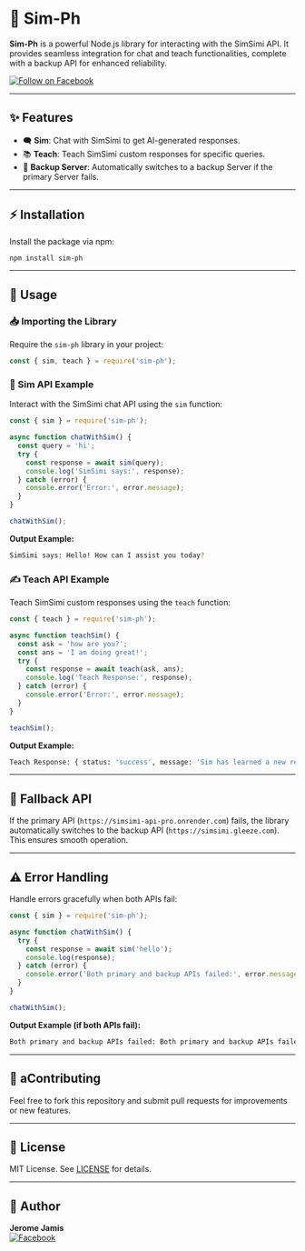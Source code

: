 # 🐥 **Sim-Ph**  

**Sim-Ph** is a powerful Node.js library for interacting with the SimSimi API. It provides seamless integration for chat and teach functionalities, complete with a backup API for enhanced reliability.  

[![Follow on Facebook](https://img.shields.io/badge/Follow-Facebook-blue?style=flat-square&logo=facebook)](https://www.facebook.com/JeromeExpertise)  

---

## ✨ **Features**  
- 🗨️ **Sim**: Chat with SimSimi to get AI-generated responses.  
- 📚 **Teach**: Teach SimSimi custom responses for specific queries.  
- 🔧 **Backup Server**: Automatically switches to a backup Server if the primary Server fails.  

---

## ⚡ **Installation**  

Install the package via npm:  

```bash  
npm install sim-ph  
```  

---

## 🚀 **Usage**  

### 📥 Importing the Library  

Require the `sim-ph` library in your project:  

```javascript  
const { sim, teach } = require('sim-ph');  
```  

### 💬 Sim API Example  

Interact with the SimSimi chat API using the `sim` function:  

```javascript  
const { sim } = require('sim-ph');  

async function chatWithSim() {  
  const query = 'hi';  
  try {  
    const response = await sim(query);  
    console.log('SimSimi says:', response);  
  } catch (error) {  
    console.error('Error:', error.message);  
  }  
}  

chatWithSim();  
```  

**Output Example:**  

```bash  
SimSimi says: Hello! How can I assist you today?  
```  

### ✍️ Teach API Example  

Teach SimSimi custom responses using the `teach` function:  

```javascript  
const { teach } = require('sim-ph');  

async function teachSim() {  
  const ask = 'how are you?';  
  const ans = 'I am doing great!';  
  try {  
    const response = await teach(ask, ans);  
    console.log('Teach Response:', response);  
  } catch (error) {  
    console.error('Error:', error.message);  
  }  
}  

teachSim();  
```  

**Output Example:**  

```bash  
Teach Response: { status: 'success', message: 'Sim has learned a new response!' }  
```  

---

## 🔄 **Fallback API**  

If the primary API (`https://simsimi-api-pro.onrender.com`) fails, the library automatically switches to the backup API (`https://simsimi.gleeze.com`). This ensures smooth operation.  

---

## ⚠️ **Error Handling**  

Handle errors gracefully when both APIs fail:  

```javascript  
const { sim } = require('sim-ph');  

async function chatWithSim() {  
  try {  
    const response = await sim('hello');  
    console.log(response);  
  } catch (error) {  
    console.error('Both primary and backup APIs failed:', error.message);  
  }  
}  

chatWithSim();  
```  

**Output Example (if both APIs fail):**  

```bash  
Both primary and backup APIs failed: Both primary and backup APIs failed  
```  

---

## 🤝 a**Contributing**  

Feel free to fork this repository and submit pull requests for improvements or new features.  

---

## 📜 **License**  

MIT License. See [LICENSE](LICENSE) for details.  

---

## 👤 **Author**  

**Jerome Jamis**  
[![Facebook](https://img.shields.io/badge/Facebook-Jerome-blue?style=flat-square&logo=facebook)](https://www.facebook.com/JeromeExpertise) 

